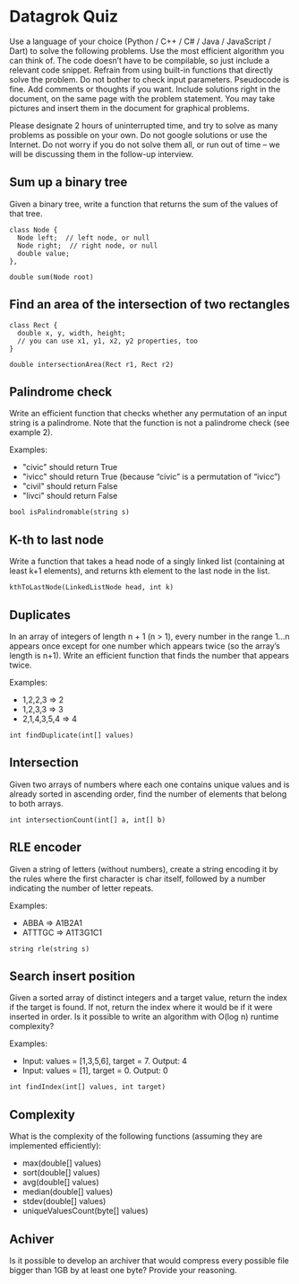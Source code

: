 # Datagrok Quiz
Use a language of your choice (Python / C++ / C# / Java / JavaScript / Dart) to solve the following problems. Use the most efficient algorithm you can think of. The code doesn’t have to be compilable, so just include a relevant code snippet. Refrain from using built-in functions that directly solve the problem. Do not bother to check input parameters. Pseudocode is fine. Add comments or thoughts if you want. Include solutions right in the document, on the same page with the problem statement. You may take pictures and insert them in the document for graphical problems.

Please designate 2 hours of uninterrupted time, and try to solve as many problems as possible on your own. Do not google solutions or use the Internet. Do not worry if you do not solve them all, or run out of time – we will be discussing them in the follow-up interview.


## Sum up a binary tree

Given a binary tree, write a function that returns the sum of the values of that tree.
```
class Node {
  Node left;  // left node, or null 
  Node right;  // right node, or null
  double value;
},
```
`double sum(Node root)`


## Find an area of the intersection of two rectangles

```
class Rect {
  double x, y, width, height;   
  // you can use x1, y1, x2, y2 properties, too
}
```
`double intersectionArea(Rect r1, Rect r2)`

## Palindrome check

Write an efficient function that checks whether any permutation of an input string is a palindrome. Note that the function is not a palindrome check (see example 2).

Examples:

- "civic" should return True
- "ivicc" should return True  (because “civic” is a permutation of “ivicc”)
- "civil" should return False
- "livci" should return False

`bool isPalindromable(string s) `
## K-th to last node

Write a function that takes a head node of a singly linked list (containing at least k+1 elements), and returns kth element to the last node in the list. 

`kthToLastNode(LinkedListNode head, int k)`

## Duplicates

In an array of integers of length n + 1 (n > 1), every number in the range 1...n appears once except for one number which appears twice (so the array’s length is n+1). Write an efficient function that finds the number that appears twice.

Examples:

- 1,2,2,3 => 2 
- 1,2,3,3 => 3
- 2,1,4,3,5,4 => 4

`int findDuplicate(int[] values)`

## Intersection

Given two arrays of numbers where each one contains unique values and is already sorted in ascending order, find the number of elements that belong to both arrays.

`int intersectionCount(int[] a, int[] b)`

## RLE encoder 

Given a string of letters (without numbers), create a string encoding it by the rules where the first character is char itself, followed by a number indicating the number of letter repeats.

Examples:

- ABBA => A1B2A1
- ATTTGC => A1T3G1C1

`string rle(string s)`

## Search insert position

Given a sorted array of distinct integers and a target value, return the index if the target is found. If not, return the index where it would be if it were inserted in order. Is it possible to write an algorithm with O(log n) runtime complexity?

Examples:

- Input: values = [1,3,5,6], target = 7. Output: 4
- Input: values = [1], target = 0. Output: 0

`int findIndex(int[] values, int target)`


## Complexity

What is the complexity of the following functions (assuming they are implemented efficiently):

- max(double[] values)
- sort(double[] values)
- avg(double[] values)
- median(double[] values)
- stdev(double[] values)
- uniqueValuesCount(byte[] values)


## Achiver

Is it possible to develop an archiver that would compress every possible file bigger than 1GB by at least one byte? Provide your reasoning.

